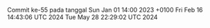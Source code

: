 Commit ke-55 pada tanggal Sun Jan 01 14:00 2023 +0100
Fri Feb 16 14:43:06 UTC 2024
Tue May 28 22:29:02 UTC 2024

